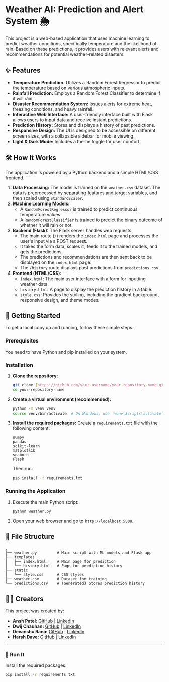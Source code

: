 # Weather AI: Prediction and Alert System 🌦️

This project is a web-based application that uses machine learning to predict weather conditions, specifically temperature and the likelihood of rain. Based on these predictions, it provides users with relevant alerts and recommendations for potential weather-related disasters.

## ✨ Features

* **Temperature Prediction:** Utilizes a Random Forest Regressor to predict the temperature based on various atmospheric inputs.
* **Rainfall Prediction:** Employs a Random Forest Classifier to determine if it will rain.
* **Disaster Recommendation System:** Issues alerts for extreme heat, freezing conditions, and heavy rainfall.
* **Interactive Web Interface:** A user-friendly interface built with Flask allows users to input data and receive instant predictions.
* **Prediction History:** Stores and displays a history of past predictions.
* **Responsive Design:** The UI is designed to be accessible on different screen sizes, with a collapsible sidebar for mobile viewing.
* **Light & Dark Mode:** Includes a theme toggle for user comfort.

## 🛠️ How It Works

The application is powered by a Python backend and a simple HTML/CSS frontend.

1.  **Data Processing:** The model is trained on the `weather.csv` dataset. The data is preprocessed by separating features and target variables, and then scaled using `StandardScaler`.
2.  **Machine Learning Models:**
    * A `RandomForestRegressor` is trained to predict continuous temperature values.
    * A `RandomForestClassifier` is trained to predict the binary outcome of whether it will rain or not.
3.  **Backend (Flask):** The Flask server handles web requests.
    * The main route (`/`) renders the `index.html` page and processes the user's input via a POST request.
    * It takes the form data, scales it, feeds it to the trained models, and gets the predictions.
    * The predictions and recommendations are then sent back to be displayed on the `index.html` page.
    * The `/history` route displays past predictions from `predictions.csv`.
4.  **Frontend (HTML/CSS):**
    * `index.html`: The main user interface with a form for inputting weather data.
    * `history.html`: A page to display the prediction history in a table.
    * `style.css`: Provides the styling, including the gradient background, responsive design, and theme modes.

## 🚀 Getting Started

To get a local copy up and running, follow these simple steps.

### Prerequisites

You need to have Python and pip installed on your system.

### Installation

1.  **Clone the repository:**
    ```sh
    git clone [https://github.com/your-username/your-repository-name.git](https://github.com/your-username/your-repository-name.git)
    cd your-repository-name
    ```
2.  **Create a virtual environment (recommended):**
    ```sh
    python -m venv venv
    source venv/bin/activate  # On Windows, use `venv\Scripts\activate`
    ```
3.  **Install the required packages:**
    Create a `requirements.txt` file with the following content:
    ```
    numpy
    pandas
    scikit-learn
    matplotlib
    seaborn
    Flask
    ```
    Then run:
    ```sh
    pip install -r requirements.txt
    ```

### Running the Application

1.  Execute the main Python script:
    ```sh
    python weather.py
    ```
2.  Open your web browser and go to `http://localhost:5000`.

## 📂 File Structure

```
.
├── weather.py         # Main script with ML models and Flask app
├── templates
│   ├── index.html     # Main page for prediction
│   └── history.html   # Page for prediction history
├── static
│   └── style.css      # CSS styles
├── weather.csv        # Dataset for training
└── predictions.csv    # (Generated) Stores prediction history
```

## 🧑‍💻 Creators

This project was created by:

* **Ansh Patel:** [GitHub](https://github.com/AnshKSP) | [LinkedIn](https://linkedin.com/in/anshpatel2511)
* **Dwij Chauhan:** [GitHub](https://github.com/yourgithub) | [LinkedIn](https://linkedin.com/in/yourlinkedin)
* **Devanshu Rana:** [GitHub](https://github.com/yourgithub) | [LinkedIn](https://linkedin.com/in/yourlinkedin)
* **Harsh Dave:** [GitHub](https://github.com/) | [LinkedIn](https://linkedin.com/in/Dave-Harsh2812)
---

### 🚀 Run It

Install the required packages:

```bash
pip install -r requirements.txt
```
